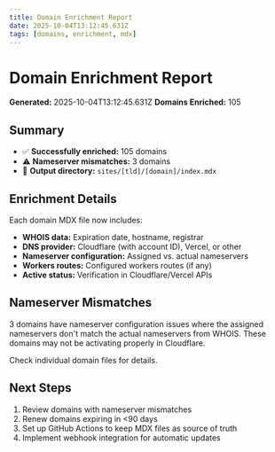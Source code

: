 ```yaml
---
title: Domain Enrichment Report
date: 2025-10-04T13:12:45.631Z
tags: [domains, enrichment, mdx]
---
```


# Domain Enrichment Report

**Generated:** 2025-10-04T13:12:45.631Z
**Domains Enriched:** 105

## Summary

- ✅ **Successfully enriched:** 105 domains
- ⚠️  **Nameserver mismatches:** 3 domains
- 📁 **Output directory:** `sites/[tld]/[domain]/index.mdx`

## Enrichment Details

Each domain MDX file now includes:

- **WHOIS data:** Expiration date, hostname, registrar
- **DNS provider:** Cloudflare (with account ID), Vercel, or other
- **Nameserver configuration:** Assigned vs. actual nameservers
- **Workers routes:** Configured workers routes (if any)
- **Active status:** Verification in Cloudflare/Vercel APIs

## Nameserver Mismatches

3 domains have nameserver configuration issues where the assigned nameservers
don't match the actual nameservers from WHOIS. These domains may not be activating properly
in Cloudflare.

Check individual domain files for details.

## Next Steps

1. Review domains with nameserver mismatches
2. Renew domains expiring in <90 days
3. Set up GitHub Actions to keep MDX files as source of truth
4. Implement webhook integration for automatic updates
